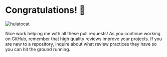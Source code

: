 # Congratulations! :tada:

![hulatocat](https://octodex.github.com/images/hula_loop_octodex03.gif)

Nice work helping me with all these pull requests! As you continue working on GitHub, remember that high quality reviews improve your projects. If you are new to a repository, inquire about what review practices they have so you can hit the ground running.


